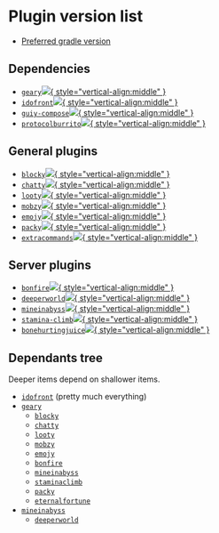# Plugin version list

- [Preferred gradle version](https://github.com/MineInAbyss/Idofront/blob/master/gradle/wrapper/gradle-wrapper.properties)

## Dependencies
- [`geary`![](https://img.shields.io/github/v/release/MineInAbyss/geary-papermc){ style="vertical-align:middle" }][geary-papermc]
- [`idofront`![](https://img.shields.io/github/v/release/MineInAbyss/idofront){ style="vertical-align:middle" }][idofront]
- [`guiy-compose`![](https://img.shields.io/github/v/release/MineInAbyss/guiy-compose){ style="vertical-align:middle" }][guiy-compose]
- [`protocolburrito`![](https://img.shields.io/github/v/release/MineInAbyss/protocolburrito){ style="vertical-align:middle" }][protocolburrito]


## General plugins
- [`blocky`![](https://img.shields.io/github/v/release/MineInAbyss/blocky){ style="vertical-align:middle" }][blocky]
- [`chatty`![](https://img.shields.io/github/v/release/MineInAbyss/chatty){ style="vertical-align:middle" }][chatty]
- [`looty`![](https://img.shields.io/github/v/release/MineInAbyss/looty){ style="vertical-align:middle" }][looty]
- [`mobzy`![](https://img.shields.io/github/v/release/MineInAbyss/mobzy){ style="vertical-align:middle" }][mobzy]
- [`emojy`![](https://img.shields.io/github/v/release/MineInAbyss/emojy){ style="vertical-align:middle" }][emojy]
- [`packy`![](https://img.shields.io/github/v/release/MineInAbyss/packy){ style="vertical-align:middle" }][packy]
- [`extracommands`![](https://img.shields.io/github/v/release/MineInAbyss/ExtraCommands){ style="vertical-align:middle" }][extracommands]

## Server plugins
- [`bonfire`![](https://img.shields.io/github/v/release/MineInAbyss/bonfire){ style="vertical-align:middle" }][bonfire]
- [`deeperworld`![](https://img.shields.io/github/v/release/MineInAbyss/deeperworld){ style="vertical-align:middle" }][deeperworld]
- [`mineinabyss`![](https://img.shields.io/github/v/release/MineInAbyss/mineinabyss){ style="vertical-align:middle" }][mineinabyss]
- [`stamina-climb`![](https://img.shields.io/github/v/release/MineInAbyss/staminaclimb){ style="vertical-align:middle" }][staminaclimb]
- [`bonehurtingjuice`![](https://img.shields.io/github/v/release/MineInAbyss/bonehurtingjuice){ style="vertical-align:middle" }][bonehurtingjuice]

## Dependants tree

Deeper items depend on shallower items.

- [`idofront`][idofront] (pretty much everything)
- [`geary`][geary-papermc]
    - [`blocky`][blocky]
    - [`chatty`][chatty]
    - [`looty`][looty]
    - [`mobzy`][mobzy]
    - [`emojy`][emojy]
    - [`bonfire`][bonfire]
    - [`mineinabyss`][mineinabyss]
    - [`staminaclimb`][staminaclimb]
    - [`packy`][packy]
    - [`eternalfortune`][eternalfortune]
- [`mineinabyss`][mineinabyss]
    - [`deeperworld`][deeperworld]

[geary-papermc]: https://github.com/MineInAbyss/geary-papermc/releases/
[idofront]: https://github.com/MineInAbyss/Idofront/releases/
[guiy-compose]: https://github.com/MineInAbyss/guiy-compose
[protocolburrito]: https://github.com/MineInAbyss/protocolburrito

[blocky]: https://github.com/MineInAbyss/Blocky/releases
[chatty]: https://github.com/MineInAbyss/Chatty/releases
[looty]: https://github.com/MineInAbyss/Looty/releases
[mobzy]: https://github.com/MineInAbyss/Mobzy/releases
[emojy]: https://github.com/MineInAbyss/Emojy/releases
[extracommands]: https://github.com/MineInAbyss/ExtraCommands/releases

[bonfire]: https://github.com/MineInAbyss/Bonfire/releases
[deeperworld]: https://github.com/MineInAbyss/DeeperWorld/releases
[mineinabyss]: https://github.com/MineInAbyss/MineInAbyss/releases
[staminaclimb]: https://github.com/MineInAbyss/StaminaClimb/releases
[bonehurtingjuice]: https://github.com/MineInAbyss/bonehurtingjuice/releases
[packy]: https://github.com/MineInAbyss/Packy/releases/
[eternalfortune]: https://github.com/MineInAbyss/EternalFortune/releases
